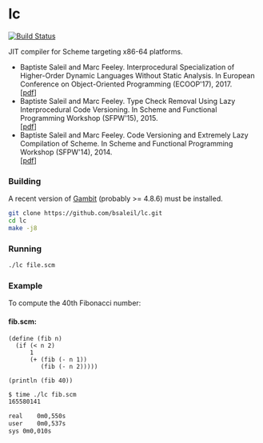 # lc

[![Build Status](https://travis-ci.com/bsaleil/lc.svg?token=8gcbGkkhvfNySyut3swg&branch=master)](https://travis-ci.com/bsaleil/lc)

JIT compiler for Scheme targeting x86-64 platforms.

* Baptiste Saleil and Marc Feeley. Interprocedural Specialization of Higher-Order Dynamic Languages Without Static Analysis. In European Conference on Object-Oriented Programming (ECOOP'17), 2017.
<br/>[[pdf](http://drops.dagstuhl.de/opus/volltexte/2017/7271/pdf/LIPIcs-ECOOP-2017-23.pdf)]
* Baptiste Saleil and Marc Feeley. Type Check Removal Using Lazy Interprocedural Code Versioning. In Scheme and Functional Programming Workshop (SFPW'15), 2015. <br/>[[pdf](http://www.schemeworkshop.org/2015/sfpw4-2015-saleil-feeley.pdf)]
* Baptiste Saleil and Marc Feeley. Code Versioning and Extremely Lazy Compilation of Scheme. In Scheme and Functional Programming Workshop (SFPW'14), 2014. <br/>[[pdf](http://www.schemeworkshop.org/2014/papers/Saleil2014.pdf)]

### Building

A recent version of [Gambit](http://gambitscheme.org/) (probably >= 4.8.6) must be installed.

```bash
git clone https://github.com/bsaleil/lc.git
cd lc
make -j8
```

### Running

```bash
./lc file.scm
```

### Example

To compute the 40th Fibonacci number:

#### fib.scm:
```
(define (fib n)
  (if (< n 2)
      1
      (+ (fib (- n 1))
         (fib (- n 2)))))

(println (fib 40))
```

```bash
$ time ./lc fib.scm
165580141

real	0m0,550s
user	0m0,537s
sys	0m0,010s

```
